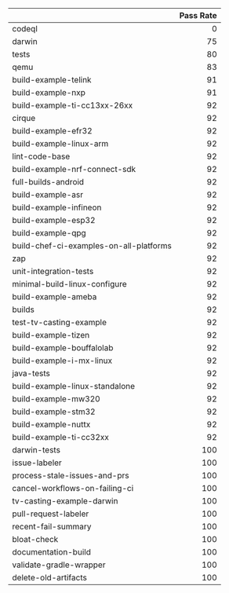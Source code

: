 |                                         |   Pass Rate |
|:----------------------------------------|------------:|
| codeql                                  |           0 |
| darwin                                  |          75 |
| tests                                   |          80 |
| qemu                                    |          83 |
| build-example-telink                    |          91 |
| build-example-nxp                       |          91 |
| build-example-ti-cc13xx-26xx            |          92 |
| cirque                                  |          92 |
| build-example-efr32                     |          92 |
| build-example-linux-arm                 |          92 |
| lint-code-base                          |          92 |
| build-example-nrf-connect-sdk           |          92 |
| full-builds-android                     |          92 |
| build-example-asr                       |          92 |
| build-example-infineon                  |          92 |
| build-example-esp32                     |          92 |
| build-example-qpg                       |          92 |
| build-chef-ci-examples-on-all-platforms |          92 |
| zap                                     |          92 |
| unit-integration-tests                  |          92 |
| minimal-build-linux-configure           |          92 |
| build-example-ameba                     |          92 |
| builds                                  |          92 |
| test-tv-casting-example                 |          92 |
| build-example-tizen                     |          92 |
| build-example-bouffalolab               |          92 |
| build-example-i-mx-linux                |          92 |
| java-tests                              |          92 |
| build-example-linux-standalone          |          92 |
| build-example-mw320                     |          92 |
| build-example-stm32                     |          92 |
| build-example-nuttx                     |          92 |
| build-example-ti-cc32xx                 |          92 |
| darwin-tests                            |         100 |
| issue-labeler                           |         100 |
| process-stale-issues-and-prs            |         100 |
| cancel-workflows-on-failing-ci          |         100 |
| tv-casting-example-darwin               |         100 |
| pull-request-labeler                    |         100 |
| recent-fail-summary                     |         100 |
| bloat-check                             |         100 |
| documentation-build                     |         100 |
| validate-gradle-wrapper                 |         100 |
| delete-old-artifacts                    |         100 |